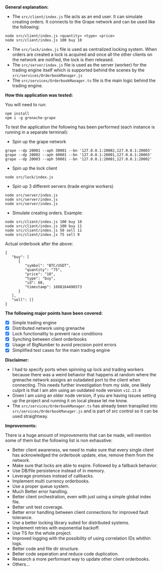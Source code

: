 **General explanation:**

-   The `src/client/index.js` file acts as an end user. It can simulate creating orders. It connects to the Grape network and can be used like the following:
```
node src/client/index.js <quantity> <type> <price>
node src/client/index.js 100 buy 10
```
- The `src/lock/index.js` file is used as centralized locking system. When orders are created a lock is acquired and once all the other clients on the network are notified, the lock is then released.
- The `src/server/index.js` file is used as the server (worker) for the trading engine itself which is supported behind the scenes by the `src/services/OrderbookManager.js`
- The `src/services/OrderbookManager.ts` file is the main logic behind the trading engine.

**How this application was tested:**

You will need to run:
```
npm install
npm i -g grenache-grape
```
To test the application the following has been performed (each instance is running in a separate terminal):
  - Spin up the grape network 
  ```
  grape --dp 20001 --aph 30001 --bn '127.0.0.1:20002,127.0.0.1:20003'
grape --dp 20002 --aph 40001 --bn '127.0.0.1:20001,127.0.0.1:20003'
grape --dp 20003 --aph 50001 --bn '127.0.0.1:20001,127.0.0.1:20002'
```
  - Spin up the lock client
```
node src/lock/index.js
```
  - Spin up 3 different servers (trade engine workers)
```
node src/server/index.js
node src/server/index.js
node src/server/index.js
```
  - Simulate creating orders. Example:
```
node src/client/index.js 100 buy 10
node src/client/index.js 100 buy 11
node src/client/index.js 50 sell 11
node src/client/index.js 75 sell 9
```
Actual orderbook after the above:
```
{
   "buy": [
      {
         "symbol": "BTC/USDT",
         "quantity": "75",
         "price": "10",
         "type": "buy",
         "id": 60,
         "timestamp": 1688164496573
      }
   ],
   "sell": []
}
```

**The following major points have been covered:**
- [x] Simple trading engine
- [x] Distributed network using grenache
- [x] Lock functionality to prevent race conditions
- [x] Synching between client orderbooks
- [x] Usage of BigNumber to avoid precision point errors
- [x] Simplified test cases for the main trading engine

**Disclaimer:**
- I had to specify ports when spinning up lock and trading workers because there was a weird behavior that happens at random where the grenache network assigns an outadated port to the client when connecting. This needs further investigation from my side, one likely culprit is that I am atm using an outdated node version `v12.13.0`
- Given I am using an older node version, if you are having issues setting up the project and running it on local please let me know.
- The `src/services/OrderbookManager.ts` has already been transpiled into `src/services/OrderbookManager.js` and is part of src control so it can be used straightway.

**Improvements:**

There is a huge amount of improvements that can be made, will mention some of them but the following list is non exhaustive:
- Better client awareness, we need to make sure that every single client has acknowledged the orderbook update, else, remove them from the network.
- Make sure that locks are able to expire. Followed by a fallback behavior.
- Use DB/file persistence instead of in memory.
- Leverage promises instead of callbacks.
- Implement multi currency orderbooks.
- Use a proper queue system.
- Much Better error handling.
- Better client orchestration, even with just using a simple global index file.
- Better unit test coverage.
- Better error handling between client connections for improved fault tolerance.
- Use a better locking library suited for distributed systems.
- Implement retries with exponential backoff.
- Use TS for the whole project.
- Improved logging with the possibility of using correlation IDs whithin logs.
- Better code and file dir structure.
- Better code seperation and reduce code duplication.
- Research a more performant way to update other client orderbooks.
- Others...